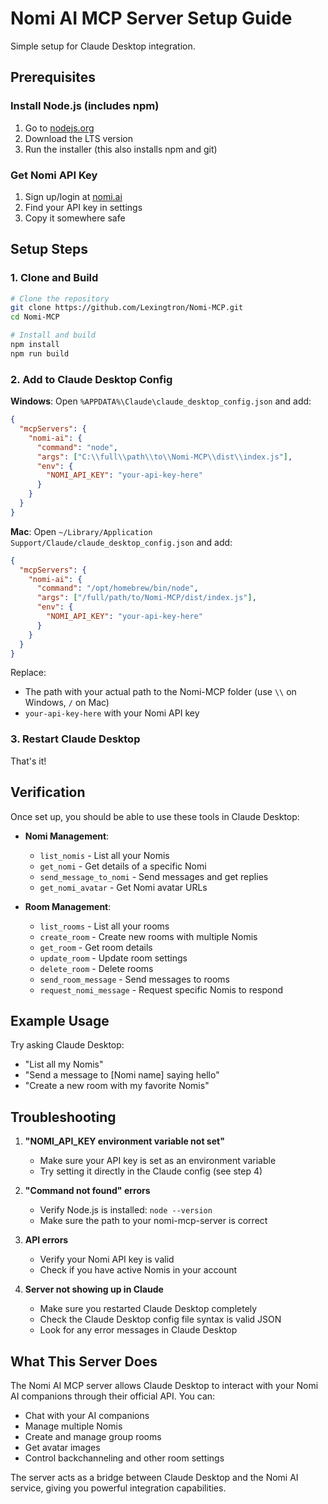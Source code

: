 # Nomi AI MCP Server Setup Guide

Simple setup for Claude Desktop integration.

## Prerequisites

### Install Node.js (includes npm)
1. Go to [nodejs.org](https://nodejs.org/)
2. Download the LTS version
3. Run the installer (this also installs npm and git)

### Get Nomi API Key
1. Sign up/login at [nomi.ai](https://nomi.ai/)
2. Find your API key in settings
3. Copy it somewhere safe

## Setup Steps

### 1. Clone and Build

```bash
# Clone the repository 
git clone https://github.com/Lexingtron/Nomi-MCP.git
cd Nomi-MCP

# Install and build
npm install
npm run build
```

### 2. Add to Claude Desktop Config

**Windows**: Open `%APPDATA%\Claude\claude_desktop_config.json` and add:

```json
{
  "mcpServers": {
    "nomi-ai": {
      "command": "node",
      "args": ["C:\\full\\path\\to\\Nomi-MCP\\dist\\index.js"],
      "env": {
        "NOMI_API_KEY": "your-api-key-here"
      }
    }
  }
}
```

**Mac**: Open `~/Library/Application Support/Claude/claude_desktop_config.json` and add:

```json
{
  "mcpServers": {
    "nomi-ai": {
      "command": "/opt/homebrew/bin/node",
      "args": ["/full/path/to/Nomi-MCP/dist/index.js"],
      "env": {
        "NOMI_API_KEY": "your-api-key-here"
      }
    }
  }
}
```

Replace:
- The path with your actual path to the Nomi-MCP folder (use `\\` on Windows, `/` on Mac)
- `your-api-key-here` with your Nomi API key

### 3. Restart Claude Desktop

That's it!

## Verification

Once set up, you should be able to use these tools in Claude Desktop:

- **Nomi Management**:
  - `list_nomis` - List all your Nomis
  - `get_nomi` - Get details of a specific Nomi
  - `send_message_to_nomi` - Send messages and get replies
  - `get_nomi_avatar` - Get Nomi avatar URLs

- **Room Management**:
  - `list_rooms` - List all your rooms
  - `create_room` - Create new rooms with multiple Nomis
  - `get_room` - Get room details
  - `update_room` - Update room settings
  - `delete_room` - Delete rooms
  - `send_room_message` - Send messages to rooms
  - `request_nomi_message` - Request specific Nomis to respond

## Example Usage

Try asking Claude Desktop:
- "List all my Nomis"
- "Send a message to [Nomi name] saying hello"
- "Create a new room with my favorite Nomis"

## Troubleshooting

1. **"NOMI_API_KEY environment variable not set"**
   - Make sure your API key is set as an environment variable
   - Try setting it directly in the Claude config (see step 4)

2. **"Command not found" errors**
   - Verify Node.js is installed: `node --version`
   - Make sure the path to your nomi-mcp-server is correct

3. **API errors**
   - Verify your Nomi API key is valid
   - Check if you have active Nomis in your account

4. **Server not showing up in Claude**
   - Make sure you restarted Claude Desktop completely
   - Check the Claude Desktop config file syntax is valid JSON
   - Look for any error messages in Claude Desktop

## What This Server Does

The Nomi AI MCP server allows Claude Desktop to interact with your Nomi AI companions through their official API. You can:

- Chat with your AI companions
- Manage multiple Nomis
- Create and manage group rooms
- Get avatar images
- Control backchanneling and other room settings

The server acts as a bridge between Claude Desktop and the Nomi AI service, giving you powerful integration capabilities.